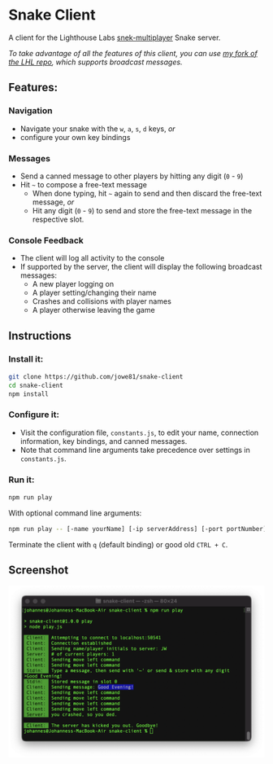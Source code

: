 # Snake Client
A client for the Lighthouse Labs [snek-multiplayer](https://github.com/lighthouse-labs/snek-multiplayer) Snake server.

_To take advantage of all the features of this client, you can use [my fork of the LHL repo](https://github.com/jowe81/snek-multiplayer), which supports broadcast messages._
## Features:

### Navigation
* Navigate your snake with the `w`, `a`, `s`, `d` keys, _or_
* configure your own key bindings

### Messages
* Send a canned message to other players by hitting any digit (`0` - `9`)
* Hit `~` to compose a free-text message
  * When done typing, hit `~` again to send and then discard the free-text message, _or_
  * Hit any digit (`0` - `9`) to send and store the free-text message in the respective slot.

### Console Feedback
* The client will log all activity to the console
* If supported by the server, the client will display the following broadcast messages:
  * A new player logging on
  * A player setting/changing their name
  * Crashes and collisions with player names
  * A player otherwise leaving the game

## Instructions
### Install it:
```bash
git clone https://github.com/jowe81/snake-client
cd snake-client
npm install
```
### Configure it:
* Visit the configuration file, ```constants.js```, to edit your name, connection information, key bindings, and canned messages.
* Note that command line arguments take precedence over settings in ```constants.js```.

### Run it:
```bash
npm run play
```
With optional command line arguments:
```bash
npm run play -- [-name yourName] [-ip serverAddress] [-port portNumber]
```
Terminate the client with `q` (default binding) or good old `CTRL + C`.

## Screenshot
![snake-client-screenshot.png](./snake-client-screenshot.png)
